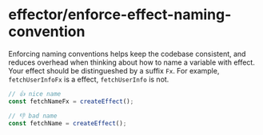 # effector/enforce-effect-naming-convention

Enforcing naming conventions helps keep the codebase consistent, and reduces overhead when thinking about how to name a variable with effect. Your effect should be distingueshed by a suffix `Fx`. For example, `fetchUserInfoFx` is a effect, `fetchUserInfo` is not.

```ts
// 👍 nice name
const fetchNameFx = createEffect();

// 👎 bad name
const fetchName = createEffect();
```
